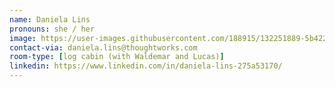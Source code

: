 ```yaml
---
name: Daniela Lins
pronouns: she / her
image: https://user-images.githubusercontent.com/188915/132251889-5b4222bf-bf55-442d-a45e-116506560c2c.jpeg
contact-via: daniela.lins@thoughtworks.com
room-type: [log cabin (with Waldemar and Lucas)]
linkedin: https://www.linkedin.com/in/daniela-lins-275a53170/
---
```

